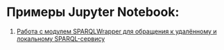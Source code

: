 ﻿# Примеры Jupyter Notebook:
1. [Работа с модулем SPARQLWrapper для обращения к удалённому и локальному SPARQL-сервису](https://github.com/dm-fedorov/Jupyter-Notebooks/blob/master/SPARQLWrapper.ipynb)
